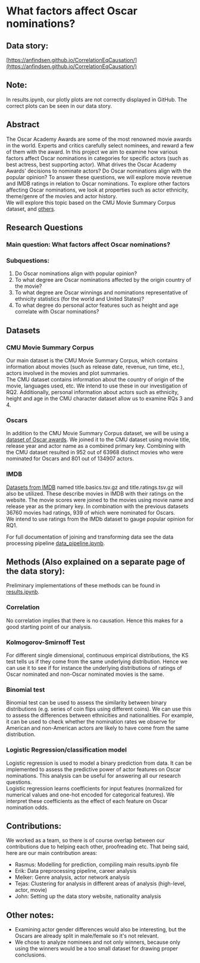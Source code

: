 # What factors affect Oscar nominations?

## Data story:
[https://anfindsen.github.io/CorrelationEqCausation/](https://anfindsen.github.io/CorrelationEqCausation/)

## Note:
In results.ipynb, our plotly plots are not correctly displayed in GitHub. The correct plots can be seen in our data story.

## Abstract
The Oscar Academy Awards are some of the most renowned movie awards in the world. 
Experts and critics carefully select nominees, and reward a few of them with the award. 
In this project we aim to examine how various factors affect Oscar nominations in categories for specific actors (such as best actress, best supporting actor). 
What drives the Oscar Academy Awards' decisions to nominate actors? Do Oscar nominations align with the popular opinion?
To answer these questions, we will explore movie revenue and IMDB ratings in relation to Oscar nominations. 
To explore other factors affecting Oscar nominations, we look at properties such as actor ethnicity, theme/genre of the movies and actor history.  
We will explore this topic based on the CMU Movie Summary Corpus dataset, and [others](#datasets).

## Research Questions
### Main question: What factors affect Oscar nominations?

### Subquestions:
1. Do Oscar nominations align with popular opinion?
2. To what degree are Oscar nominations affected by the origin country of the movie?
3. To what degree are Oscar winnings and nominations representative of ethnicity statistics (for the world and United States)?
4. To what degree do personal actor features such as height and age correlate with Oscar nominations?

## Datasets
### CMU Movie Summary Corpus
Our main dataset is the CMU Movie Summary Corpus, which contains information about movies (such as release date, revenue, run time, etc.), actors involved in the movies and plot summaries.
<br>
The CMU dataset contains information about the country of origin of the movie, languages used, etc. We intend to use these in our investigation of RQ2. Additionally, personal information about actors such as ethnicity, height and age in the CMU character dataset allow us to examine RQs 3 and 4.
### Oscars
In addition to the CMU Movie Summary Corpus dataset, we will be using a [dataset of Oscar awards](https://www.kaggle.com/datasets/unanimad/the-oscar-award). We joined it to the CMU dataset using movie title, release year and actor name as a combined primary key. Combining with the CMU dataset resulted in 952 out of 63968 distinct movies who were nominated for Oscars and 801 out of 134907 actors.
### IMDB
[Datasets from IMDB](https://datasets.imdbws.com/) named title.basics.tsv.gz and title.ratings.tsv.gz  will also be utilized. These describe movies in IMDB with their ratings on the website. The movie scores were joined to the movies using movie name and release year as the primary key. In combination with the previous datasets 36760 movies had ratings, 939 of which were nominated for Oscars.
<br>
We intend to use ratings from the IMDb dataset to gauge popular opinion for RQ1.

For full documentation of joining and transforming data see the data processing pipeline [data_pipeline.ipynb](data_pipeline.ipynb).

## Methods (Also explained on a separate page of the data story):
Preliminary implementations of these methods can be found in [results.ipynb](results.ipynb).
### Correlation
No correlation implies that there is no causation. Hence this makes for a good starting point of our analysis.
### Kolmogorov-Smirnoff Test
For different single dimensional, continuous empirical distributions, the KS test tells us if they come from the same underlying distribution. 
Hence we can use it to see if for instance the underlying distributions of ratings of Oscar nominated and non-Oscar nominated movies is the same.
### Binomial test
Binomial test can be used to assess the similarity between binary distributions (e.g. series of coin flips using different coins). We can use this to assess the differences between ethnicities and nationalities. For example, it can be used to check whether the nomination rates we observe for American and non-American actors are likely to have come from the same distribution.
### Logistic Regression/classification model
Logistic regression is used to model a binary prediction from data. It can be implemented to assess the predictive power of actor features on Oscar nominations. This analysis can be useful for answering all our research questions. 
<br>
Logistic regression learns coefficients for input features (normalized for numerical values and one-hot encoded for categorical features). 
We interpret these coefficients as the effect of each feature on Oscar nomination odds.

## Contributions:
We worked as a team, so there is of course overlap between our contributions due to helping each other, proofreading etc. That being said, here are our main contribution areas:

- Rasmus: Modelling for prediction, compiling main results.ipynb file
- Erik: Data preprocessing pipeline, career analysis
- Melker: Genre analysis, actor network analysis
- Tejas: Clustering for analysis in different areas of analysis (high-level, actor, movie)
- John: Setting up the data story website, nationality analysis


## Other notes:
- Examining actor gender differences would also be interesting, but the Oscars are already split in male/female so it's not relevant.
- We chose to analyze nominees and not only winners, because only using the winners would be a too small dataset for drawing proper conclusions.
